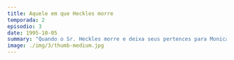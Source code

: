 ```yaml
---
title: Aquele em que Heckles morre
temporada: 2
episodio: 3
date: 1995-10-05
summary: "Quando o Sr. Heckles morre e deixa seus pertences para Monica e Rachel, Chandler descobre semelhanças preocupantes com o falecido."
image: ./img/3/thumb-medium.jpg
---
```

